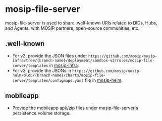 # mosip-file-server
mosip-file-server is used to share .well-known URIs related to DIDs, Hubs, and Agents. with MOSIP partners, open-source communities, etc.
## .well-known
* For v2, provide the JSON files under `https://github.com/mosip/mosip-infra/tree/{branch-name}/deployment/sandbox-v2/roles/mosip-file-server/templates` in [mosip-infra](https://github.com/mosip/mosip-infra.git).
* For v3, provide the JSONs in `https://github.com/mosip/mosip-helm/blob/{branch-name}/charts/mosip-file-server/templates/configmaps.yaml` file in [mosip-helm](https://github.com/mosip/mosip-helm.git).
## mobileapp
* Provide the mobileapp apk/zip files under mosip-file-server's persistence volume storage.
